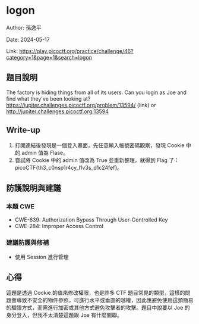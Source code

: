# logon

Author: 孫逸平

Date: 2024-05-17

Link: https://play.picoctf.org/practice/challenge/46?category=1&page=1&search=logon

## 題目說明

The factory is hiding things from all of its users. Can you login as Joe and find what they've been looking at? https://jupiter.challenges.picoctf.org/problem/13594/ (link) or http://jupiter.challenges.picoctf.org:13594

## Write-up

1. 打開連結後發現是一個登入畫面，先任意輸入帳號密碼觀察，發現 Cookie 中的 admin 值為 Flase。
2. 嘗試將 Cookie 中的 admin 值改為 True 並重新整理，就得到 Flag 了：picoCTF{th3_c0nsp1r4cy_l1v3s_d1c24fef}。

## 防護說明與建議

### 本題 CWE

* CWE-639: Authorization Bypass Through User-Controlled Key
* CWE-284: Improper Access Control

### 建議防護與修補

* 使用 Session 進行管理

## 心得

這題是透過 Cookie 的值來修改權限，也是許多 CTF 題目常見的類型，這樣的問題會導致不安全的物件參照，可進行水平或垂直的越權，因此應避免使用這類簡易的驗證方式，而需進行加密或其他方式避免攻擊者的攻擊。題目中說要以 Joe 的身分登入，但我不太清楚這題跟 Joe 有什麼關聯。
